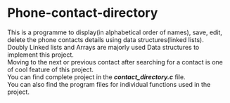 # Phone-contact-directory
This is a programme to display(in alphabetical order of names), save, edit, delete the phone contacts details using data structures(linked lists). <br />
Doubly Linked lists and Arrays are majorly used Data structures to implement this project. <br />
Moving to the next or previous contact after searching for a contact is one of cool feature of this project.<br />
You can find complete project in the _**contact_directory.c**_ file. <br />
You can also find the program files for individual functions used in the project.
